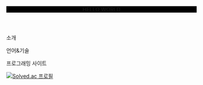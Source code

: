 <head>
  <style>
    header{
           background-color: black;
      }
  </style>
</head>
<body>
  <header>HELLO WORLD</header>
  <container>
    <div>
      <p>소개</p>
    </div>
    <div>
      <p>언어&기술</p>
    </div>
    <div>
      <p>프로그래밍 사이트</p>
    </div>
  </container>
</body>
 

[![Solved.ac 프로필](http://mazassumnida.wtf/api/v2/generate_badge?boj=bergi1137)](https://solved.ac/bergi1137)


<!--
**ROKO02/ROKO02** is a ✨ _special_ ✨ repository because its `README.md` (this file) appears on your GitHub profile.

Here are some ideas to get you started:

- 🔭 I’m currently working on ...
- 🌱 I’m currently learning ...
- 👯 I’m looking to collaborate on ...
- 🤔 I’m looking for help with ...
- 💬 Ask me about ...
- 📫 How to reach me: ...
- 😄 Pronouns: ...
- ⚡ Fun fact: ...
-->
